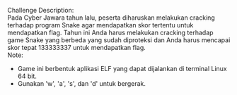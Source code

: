 Challenge Description:<br>
Pada Cyber Jawara tahun lalu, peserta diharuskan melakukan cracking terhadap program Snake agar mendapatkan skor tertentu untuk mendapatkan flag. Tahun ini Anda harus melakukan cracking terhadap game Snake yang berbeda yang sudah diproteksi dan Anda harus mencapai skor tepat 133333337 untuk mendapatkan flag.
<br>
Note:<br>
- Game ini berbentuk aplikasi ELF yang dapat dijalankan di terminal Linux 64 bit.<br>
- Gunakan 'w', 'a', 's', dan 'd' untuk bergerak.

